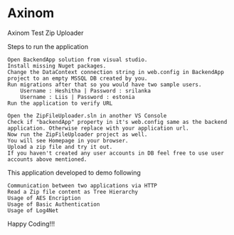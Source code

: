 # Axinom
 Axinom Test Zip Uploader
 
 Steps to run the application
 
	Open BackendApp solution from visual studio.
	Install missing Nuget packages.
	Change the DataContext connection string in web.config in BackendApp project to an empty MSSQL DB created by you.
	Run migrations after that so you would have two sample users.
		Username : Heshitha | Password : srilanka
		Username : Liis | Password : estonia
	Run the application to verify URL
	
	Open the ZipFileUploader.sln in another VS Console
	Check if "backendApp" property in it's web.config same as the backend application. Otherwise replace with your application url.
	Now run the ZipFileUploader project as well.
	You will see Homepage in your browser.
	Upload a zip file and try it out.
	If you haven't created any user accounts in DB feel free to use user accounts above mentioned.
	
This application developed to demo following

	Communication between two applications via HTTP
	Read a Zip file content as Tree Hierarchy
	Usage of AES Encription
	Usage of Basic Authentication
	Usage of Log4Net
	
Happy Coding!!!
